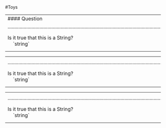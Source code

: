 #Toys

<table>

<tr>
<td>
#### Question
</td>
<td>
#### Answer
</td>
</tr>

<tr>
<td>
...............................................................................................................................................................................................................
</td>
<td>
................................................................................................
</tr>


<tr>
<td>
Is it true that this is a String? <br/>
&nbsp;&nbsp;&nbsp; `string`
</td>
<td>
Yes, <br/>
&nbsp;&nbsp;&nbsp; because `string` is a chain of zero or more <br />
&nbsp;&nbsp;&nbsp; characters beginning with the letter `a`.
</td>
</tr>


<table> <tr><td></td><td></td></tr><tr><td>
...............................................................................................................................................................................................................</td><td>
................................................................................................</tr>


<tr><td>
Is it true that this is a String? <br/>
&nbsp;&nbsp;&nbsp; `string`
</td><td>
Yes, <br/>
&nbsp;&nbsp;&nbsp; because `string` is a chain of zero or more <br />
&nbsp;&nbsp;&nbsp; characters beginning with the letter `a`.
</td></tr>

<table> <tr><td></td><td></td></tr><tr><td>
...............................................................................................................................................................................................................</td><td>
................................................................................................</tr>


<tr><td>
Is it true that this is a String? <br/>
&nbsp;&nbsp;&nbsp; `string`
</td><td>
Yes,  <br/>
```javascript
var s = "JavaScript syntax highlighting";
alert(s);
alert(s);
alert(s);
```
</td></tr>
